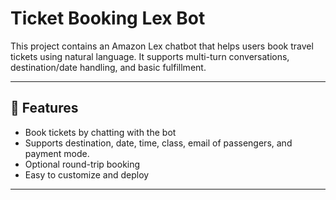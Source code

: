 # Ticket Booking Lex Bot

This project contains an Amazon Lex chatbot that helps users book travel tickets using natural language. 
It supports multi-turn conversations, destination/date handling, and basic fulfillment.

---

## 🚀 Features

- Book tickets by chatting with the bot
- Supports destination, date, time, class, email of passengers, and payment mode.
- Optional round-trip booking
- Easy to customize and deploy

---
